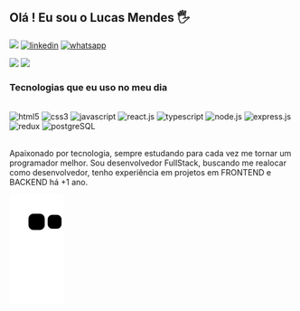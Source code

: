 ## Olá ! Eu sou o Lucas Mendes 🖐️
<a href="https://www.linkedin.com/in/lucas-mendes-a7264522b/" target="_blank"><img src="https://img.shields.io/badge/LinkedIn-0077B5?style=for-the-badge&logo=linkedin&logoColor=white" target="_blank"></a>
<a href="mailto:lucasilveiramendes@gmail.com" target="_blank"><img alt="linkedin" src="https://img.shields.io/badge/Gmail-D14836?style=for-the-badge&logo=gmail&logoColor=white" target="_blank"></a>
<a href="https://bit.ly/3RYzTay" target="_blank"><img src="https://img.shields.io/badge/WhatsApp-25D366?style=for-the-badge&logo=whatsapp&logoColor=white" alt="whatsapp"></a>

<div>
<img height="160em" src="https://github-readme-stats.vercel.app/api?username=Ltavio&show_icons=true&theme=dracula" />
<img height="160em" src="https://github-readme-stats.vercel.app/api/top-langs/?username=Ltavio&layout=compact&theme=dracula" />
</div>

### Tecnologias que eu uso no meu dia

<div style="display: inline_block"><br/>
<img alt="html5" src="https://img.shields.io/badge/HTML5-E34F26?style=for-the-badge&logo=html5&logoColor=white" />
<img alt="css3" src="https://img.shields.io/badge/CSS3-1572B6?style=for-the-badge&logo=css3&logoColor=white" />
<img alt="javascript" src="https://img.shields.io/badge/JavaScript-F7DF1E?style=for-the-badge&logo=javascript&logoColor=black" />
<img alt="react.js" src="https://img.shields.io/badge/React-20232A?style=for-the-badge&logo=react&logoColor=61DAFB" />
<img alt="typescript" src="https://img.shields.io/badge/TypeScript-007ACC?style=for-the-badge&logo=typescript&logoColor=white" />
<img alt="node.js" src="https://img.shields.io/badge/Node.js-43853D?style=for-the-badge&logo=node.js&logoColor=white" />
<img alt="express.js" src="https://img.shields.io/badge/Express.js-404D59?style=for-the-badge" />
<img alt="redux" src="https://img.shields.io/badge/Redux-593D88?style=for-the-badge&logo=redux&logoColor=white" />
<img alt="postgreSQL" src="https://img.shields.io/badge/PostgreSQL-316192?style=for-the-badge&logo=postgresql&logoColor=white" />
</div><br/>

Apaixonado por tecnologia, sempre estudando para cada vez me tornar um programador melhor.
Sou desenvolvedor FullStack, buscando me realocar como desenvolvedor, tenho experiência em projetos em FRONTEND e BACKEND há +1 ano.


![Snake animation](https://github.com/Ltavio/Ltavio/blob/output/github-contribution-grid-snake.svg)
